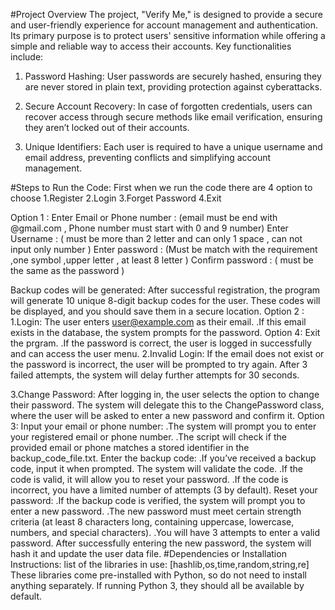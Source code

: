 
#Project Overview 
The project, "Verify Me," is designed to provide a secure and user-friendly experience for account management and authentication. Its primary purpose is to protect users' sensitive information while offering a simple and reliable way to access their accounts. Key functionalities include:

1. Password Hashing: User passwords are securely hashed, ensuring they are never stored in plain text, providing protection against cyberattacks.

2. Secure Account Recovery: In case of forgotten credentials, users can recover access through secure methods like email verification, ensuring they aren’t locked out of their accounts.

3. Unique Identifiers: Each user is required to have a unique username and email address, preventing conflicts and simplifying account management.

#Steps to Run the Code:
First when we run the code there are 4 option to choose 
1.Register
2.Login
3.Forget Password
4.Exit

Option 1 :
Enter Email or Phone number : (email must be end with @gmail.com , Phone number must start with 0 and 9 number)
Enter Username : ( must be more than 2 letter and can only 1 space , can not input only number )
Enter password : (Must be match with the requirement ,one symbol ,upper letter , at least 8 letter )
Confirm password : ( must be the same as the password )

Backup codes will be generated: After successful registration, the program will generate 10 unique 8-digit backup codes for the user.
These codes will be displayed, and you should save them in a secure location.
Option 2 : 
 1.Login:
  	The user enters user@example.com as their email.
    .If this email exists in the database, the system prompts for the password.
Option 4: Exit the prgram.
    .If the password is correct, the user is logged in successfully and can access the user menu.
 2.Invalid Login:
    If the email does not exist or the password is incorrect, the user will be prompted to try again. After 3 failed attempts, the system will delay further attempts for 30 seconds.

 3.Change Password:
   After logging in, the user selects the option to change their password. The system will delegate this to the ChangePassword class, where the user will be asked to enter a new password and confirm it.
Option 3:
  Input your email or phone number:
    .The system will prompt you to enter your registered email or phone number.
    .The script will check if the provided email or phone matches a stored identifier in the backup_code_file.txt.
  Enter the backup code:
    .If you’ve received a backup code, input it when prompted. The system will validate the code.
    .If the code is valid, it will allow you to reset your password.
    .If the code is incorrect, you have a limited number of attempts (3 by default).
  Reset your password:
    .If the backup code is verified, the system will prompt you to enter a new password.
    .The new password must meet certain strength criteria (at least 8 characters long, containing uppercase, lowercase, numbers, and special characters).
    .You will have 3 attempts to enter a valid password.
  After successfully entering the new password, the system will hash it and update the user data file.
  #Dependencies or Installation Instructions:
    list of the libraries in use: [hashlib,os,time,random,string,re]
  	These libraries come pre-installed with Python, so do not need to install anything separately. If running Python 3, they should all be available by default.
   

